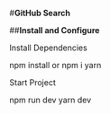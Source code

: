 #**GitHub Search**

##**Install and Configure**

Install Dependencies

npm install or npm i
yarn

Start Project

npm run dev
yarn dev

